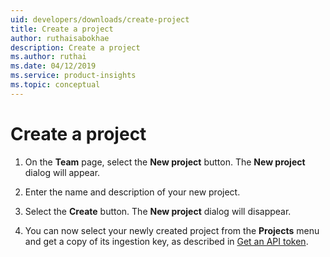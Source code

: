 ```yaml
---
uid: developers/downloads/create-project
title: Create a project
author: ruthaisabokhae
description: Create a project
ms.author: ruthai
ms.date: 04/12/2019
ms.service: product-insights
ms.topic: conceptual
---
```

# Create a project

1. On the **Team** page, select the **New project** button. The **New project** dialog will appear.

2. Enter the name and description of your new project.

3. Select the **Create** button. The **New project** dialog will disappear.

4. You can now select your newly created project from the **Projects** menu and get a copy of its ingestion key, as described in [Get an API token](/topics/developers/dev-resources/tutorials/api-token.md).
